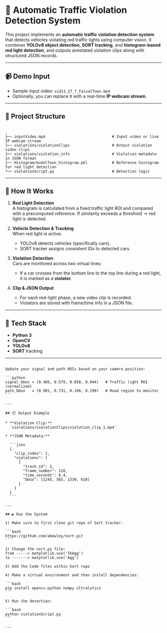 # 🚦 Automatic Traffic Violation Detection System

This project implements an **automatic traffic violation detection system** that detects vehicles violating red traffic lights using computer vision. It combines **YOLOv8 object detection**, **SORT tracking**, and **histogram-based red light detection**, and outputs annotated violation clips along with structured JSON records.

---

## 📹 Demo Input

- Sample input video: `vid11_27_7_FaisalTown.mp4`
- Optionally, you can replace it with a real-time **IP webcam stream**.

---

## 📁 Project Structure

```

.
├── inputVideo.mp4                              # Input video or live IP webcam stream
├── violations/violationClips                   # Output violation video clips
├── violations/violation_info                   # Violation metadata in JSON format
├── Histogram/modelTown_histogram.pkl           # Reference histogram for red light detection
└── violationScript.py                          # Detection logic

````

---

## 🚀 How It Works

1. **Red Light Detection**  
   A histogram is calculated from a fixed traffic light ROI and compared with a precomputed reference. If similarity exceeds a threshold → red light is detected.

2. **Vehicle Detection & Tracking**  
   When red light is active:
   - YOLOv8 detects vehicles (specifically cars).
   - SORT tracker assigns consistent IDs to detected cars.

3. **Violation Detection**  
   Cars are monitored across two virtual lines:
   - If a car crosses from the bottom line to the top line during a red light, it is marked as a **violator**.

4. **Clip & JSON Output**  
   - For each red-light phase, a new video clip is recorded.
   - Violators are stored with frame/time info in a JSON file.

---

## 🧠 Tech Stack

- **Python 3**
- **OpenCV**
- **YOLOv8** 
- **SORT** tracking


---


````

Update your signal and path ROIs based on your camera position:

```python
signal_bbox = (0.485, 0.579, 0.010, 0.044)   # Traffic light ROI (normalized)
path_bbox   = (0.901, 0.731, 0.198, 0.199)   # Road region to monitor
```

---

## 📦 Output Example

* **Violation Clip:**
  `violations/violationClips/violation_clip_1.mp4`

* **JSON Metadata:**

  ```json
  {
    "clip_index": 1,
    "violations": [
      {
        "track_id": 2,
        "frame_number": 128,
        "time_seconds": 6.4,
        "bbox": [1245, 565, 1330, 610]
      }
    ]
  }
  ```

---

## ▶️ Run the System

1) Make sure to first clone git repo of Sort tracker:

```bash
https://github.com/abewley/sort.git
```

2) Change the sort.py file: 
from -----> matplotlib.use('TkAgg')
to -------> matplotlib.use('Agg')

3) Add the Code files within Sort repo 

4) Make a virtual environment and then install dependencies:

```bash
pip install opencv-python numpy ultralytics
```

5) Run the detection:

```bash
python violationScript.py
```

---


